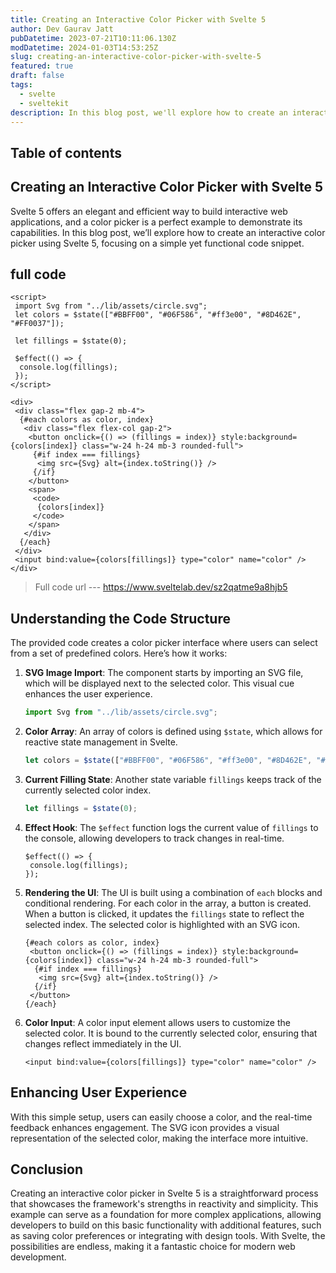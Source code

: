 ```yaml
---
title: Creating an Interactive Color Picker with Svelte 5
author: Dev Gaurav Jatt
pubDatetime: 2023-07-21T10:11:06.130Z
modDatetime: 2024-01-03T14:53:25Z
slug: creating-an-interactive-color-picker-with-svelte-5
featured: true
draft: false
tags:
  - svelte
  - sveltekit
description: In this blog post, we'll explore how to create an interactive color picker using Svelte 5, focusing on a simple yet functional code snippet.
---
```


## Table of contents

## Creating an Interactive Color Picker with Svelte 5

Svelte 5 offers an elegant and efficient way to build interactive web applications, and a color picker is a perfect example to demonstrate its capabilities. In this blog post, we’ll explore how to create an interactive color picker using Svelte 5, focusing on a simple yet functional code snippet.

## full code

```svelte
<script>
 import Svg from "../lib/assets/circle.svg";
 let colors = $state(["#BBFF00", "#06F586", "#ff3e00", "#8D462E", "#FF0037"]);

 let fillings = $state(0);

 $effect(() => {
  console.log(fillings);
 });
</script>

<div>
 <div class="flex gap-2 mb-4">
  {#each colors as color, index}
   <div class="flex flex-col gap-2">
    <button onclick={() => (fillings = index)} style:background={colors[index]} class="w-24 h-24 mb-3 rounded-full">
     {#if index === fillings}
      <img src={Svg} alt={index.toString()} />
     {/if}
    </button>
    <span>
     <code>
      {colors[index]}
     </code>
    </span>
   </div>
  {/each}
 </div>
 <input bind:value={colors[fillings]} type="color" name="color" />
</div>
```

> Full code url --- https://www.sveltelab.dev/sz2qatme9a8hjb5

## Understanding the Code Structure

The provided code creates a color picker interface where users can select from a set of predefined colors. Here’s how it works:

1. **SVG Image Import**: The component starts by importing an SVG file, which will be displayed next to the selected color. This visual cue enhances the user experience.

   ```javascript
   import Svg from "../lib/assets/circle.svg";
   ```

2. **Color Array**: An array of colors is defined using `$state`, which allows for reactive state management in Svelte.

   ```javascript
   let colors = $state(["#BBFF00", "#06F586", "#ff3e00", "#8D462E", "#FF0037"]);
   ```

3. **Current Filling State**: Another state variable `fillings` keeps track of the currently selected color index.

   ```javascript
   let fillings = $state(0);
   ```

4. **Effect Hook**: The `$effect` function logs the current value of `fillings` to the console, allowing developers to track changes in real-time.

   ```svelte
   $effect(() => {
    console.log(fillings);
   });
   ```

5. **Rendering the UI**: The UI is built using a combination of `each` blocks and conditional rendering. For each color in the array, a button is created. When a button is clicked, it updates the `fillings` state to reflect the selected index. The selected color is highlighted with an SVG icon.

   ```svelte
   {#each colors as color, index}
    <button onclick={() => (fillings = index)} style:background={colors[index]} class="w-24 h-24 mb-3 rounded-full">
     {#if index === fillings}
      <img src={Svg} alt={index.toString()} />
     {/if}
    </button>
   {/each}
   ```

6. **Color Input**: A color input element allows users to customize the selected color. It is bound to the currently selected color, ensuring that changes reflect immediately in the UI.

   ```svelte
   <input bind:value={colors[fillings]} type="color" name="color" />
   ```

## Enhancing User Experience

With this simple setup, users can easily choose a color, and the real-time feedback enhances engagement. The SVG icon provides a visual representation of the selected color, making the interface more intuitive.

## Conclusion

Creating an interactive color picker in Svelte 5 is a straightforward process that showcases the framework's strengths in reactivity and simplicity. This example can serve as a foundation for more complex applications, allowing developers to build on this basic functionality with additional features, such as saving color preferences or integrating with design tools. With Svelte, the possibilities are endless, making it a fantastic choice for modern web development.

